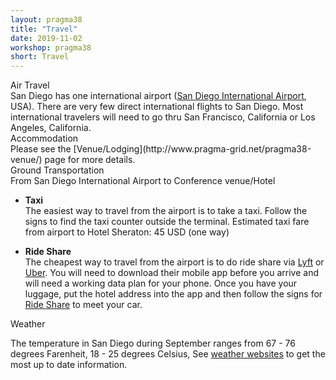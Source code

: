 ```yaml
---
layout: pragma38
title: "Travel"
date: 2019-11-02
workshop: pragma38
short: Travel
---
```


<div class="border38">Air Travel</div>
San Diego has one international airport (<a href="https://www.san.org/">San Diego International Airport</a>, USA). 
There are very few direct international flights to San Diego.  Most
international travelers will need to go thru San Francisco, California or Los Angeles, California.

<div class="border38">Accommodation</div>
Please see the [Venue/Lodging](http://www.pragma-grid.net/pragma38-venue/) page for more details.

<div class="border38">Ground Transportation</div>

<div class="subtitle">From San Diego International Airport to Conference venue/Hotel</div> 

- **Taxi** <br>
  The easiest way to travel from the airport is to take a taxi. Follow the
  signs to find the taxi counter outside the terminal.  Estimated taxi fare
  from airport to Hotel Sheraton: 45 USD (one way) <br>

- **Ride Share** <br>
  The cheapest way to travel from the airport is to do ride share via 
  <a href="https://www.lyft.com/">Lyft</a> or <a href="https://www.uber.com/">Uber</a>. 
  You will need to download their mobile app before you arrive and will need
  a working data plan for your phone.  Once you have your luggage, put the hotel address into
  the app and then follow the signs for <a
  href="https://www.san.org/to-from/Ride-Share">Ride Share</a> to meet your car.
  <br>

<div class="border38">Weather</div>

The temperature in San Diego during September ranges from 67 - 76 degrees
Farenheit, 18 - 25 degrees Celsius,  See 
[weather websites](https://www.accuweather.com/en/us/la-jolla-ca/92037/daily-weather-forecast/2168186)
to get the most up to date information.



